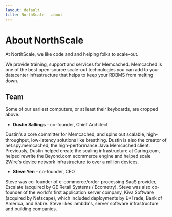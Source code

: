 ```yaml
---
layout: default
title: NorthScale - about
---
```


# About NorthScale

At NorthScale, we like code and and helping folks to scale-out.

We provide training, support and services for Memcached.  Memcached is
one of the best open-source scale-out technologies you can add to your
datacenter infrastructure that helps to keep your RDBMS from melting
down.

## Team

Some of our earliest computers, or at least their keyboards, are
cropped above.

- **Dustin Sallings** - co-founder, Chief Architect

Dustin's a core committer for Memcached, and spins out scalable,
high-throughput, low-latency solutions like breathing.  Dustin is also
the creator of net.spy.memcached, the high-performance Java Memcached
client.  Previously, Dustin helped create the scaling infrastructure
at Caring.com, helped rewrite the Beyond.com ecommerce engine and
helped scale 2Wire's device network infrastructure to over a million
devices.

- **Steve Yen** - co-founder, CEO

Steve was co-founder of e-commerce/order-processing SaaS provider,
Escalate (acquired by GE Retail Systems / Ecometry).  Steve was also
co-founder of the world's first application server company, Kiva
Software (acquired by Netscape), which included deployments by
E\*Trade, Bank of America, and Sabre.  Steve likes lambda's, server
software infrastructure and building companies.


